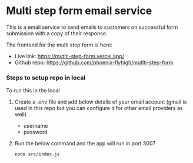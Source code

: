 
# Multi step form email service


This is a email service to send emails to customers on successful 
form submission with a copy of their response.

The frontend for the multi step form is here:

- Live link: https://mutlti-step-form.vercel.app/
- Github repo: https://github.com/phoenix-flyhigh/mutlti-step-form

### Steps to setup repo in local

To run this in the local

1. Create a .env file and add below details of your email account (gmail is used in this repo but you can configure it for other email providers as well)
    - username
    - password 
2. Run the below command and the app will run in port 3007

       node src/index.js
